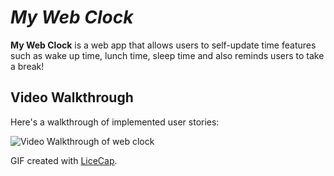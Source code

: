 # *My Web Clock*

**My Web Clock** is a web app that allows users to self-update time features such as wake up time, lunch time, sleep time and also reminds users to take a break!


## Video Walkthrough

Here's a walkthrough of implemented user stories:

<img src='walkthrough.gif' title='Video Walkthrough' width='' alt='Video Walkthrough of web clock' />

GIF created with [LiceCap](http://www.cockos.com/licecap/).

